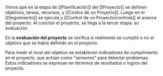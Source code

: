 Vimos que en la etapa de [[Planificación]] del [[Proyecto]] se definen objetivos, tareas, recursos, y [[Costos de un Proyecto]]. Luego en el [[Seguimiento]] se ejecuta y [[Control de un Proyecto|controla]] el avance del proyecto. Al concluir el proyecto, se llega a la tercer etapa: su evaluación.

En la **evaluación del proyecto** se verifica si realmente se cumplió o no el objetivo que se había definido en el proyecto.

Para medir el nivel del objetivo se establecen indicadores de cumplimiento en el proyecto, que actúan como "sensores" para detectar problemas. Estos indicadores se expresan en términos de resultados o logros del proyecto.
